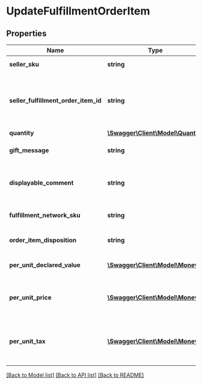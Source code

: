 # UpdateFulfillmentOrderItem

## Properties
Name | Type | Description | Notes
------------ | ------------- | ------------- | -------------
**seller_sku** | **string** | The seller SKU of the item. | [optional] 
**seller_fulfillment_order_item_id** | **string** | Identifies the fulfillment order item to update. Created with a previous call to the createFulfillmentOrder operation. | 
**quantity** | [**\Swagger\Client\Model\Quantity**](Quantity.md) |  | 
**gift_message** | **string** | A message to the gift recipient, if applicable. | [optional] 
**displayable_comment** | **string** | Item-specific text that displays in recipient-facing materials such as the outbound shipment packing slip. | [optional] 
**fulfillment_network_sku** | **string** | Amazon&#39;s fulfillment network SKU of the item. | [optional] 
**order_item_disposition** | **string** | Indicates whether the item is sellable or unsellable. | [optional] 
**per_unit_declared_value** | [**\Swagger\Client\Model\Money**](Money.md) | The monetary value assigned by the seller to this item. | [optional] 
**per_unit_price** | [**\Swagger\Client\Model\Money**](Money.md) | The amount to be collected from the recipient for this item in a COD (Cash On Delivery) order. | [optional] 
**per_unit_tax** | [**\Swagger\Client\Model\Money**](Money.md) | The tax on the amount to be collected from the recipient for this item in a COD (Cash On Delivery) order. | [optional] 

[[Back to Model list]](../README.md#documentation-for-models) [[Back to API list]](../README.md#documentation-for-api-endpoints) [[Back to README]](../README.md)


